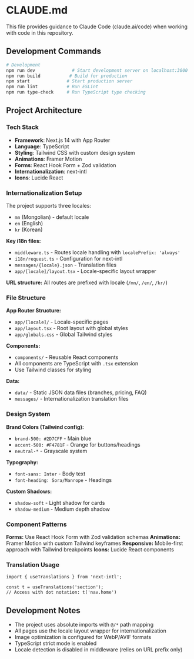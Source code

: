 # CLAUDE.md

This file provides guidance to Claude Code (claude.ai/code) when working with code in this repository.

## Development Commands

```bash
# Development
npm run dev              # Start development server on localhost:3000
npm run build           # Build for production
npm start              # Start production server
npm run lint           # Run ESLint
npm run type-check     # Run TypeScript type checking
```

## Project Architecture

### Tech Stack
- **Framework**: Next.js 14 with App Router
- **Language**: TypeScript
- **Styling**: Tailwind CSS with custom design system
- **Animations**: Framer Motion
- **Forms**: React Hook Form + Zod validation
- **Internationalization**: next-intl
- **Icons**: Lucide React

### Internationalization Setup

The project supports three locales:
- `mn` (Mongolian) - default locale
- `en` (English)
- `kr` (Korean)

**Key i18n files:**
- `middleware.ts` - Routes locale handling with `localePrefix: 'always'`
- `i18n/request.ts` - Configuration for next-intl
- `messages/{locale}.json` - Translation files
- `app/[locale]/layout.tsx` - Locale-specific layout wrapper

**URL structure:** All routes are prefixed with locale (`/mn/`, `/en/`, `/kr/`)

### File Structure

**App Router Structure:**
- `app/[locale]/` - Locale-specific pages
- `app/layout.tsx` - Root layout with global styles
- `app/globals.css` - Global Tailwind styles

**Components:**
- `components/` - Reusable React components
- All components are TypeScript with `.tsx` extension
- Use Tailwind classes for styling

**Data:**
- `data/` - Static JSON data files (branches, pricing, FAQ)
- `messages/` - Internationalization translation files

### Design System

**Brand Colors (Tailwind config):**
- `brand-500: #2D7CFF` - Main blue
- `accent-500: #F4781F` - Orange for buttons/headings
- `neutral-*` - Grayscale system

**Typography:**
- `font-sans: Inter` - Body text
- `font-heading: Sora/Manrope` - Headings

**Custom Shadows:**
- `shadow-soft` - Light shadow for cards
- `shadow-medium` - Medium depth shadow

### Component Patterns

**Forms:** Use React Hook Form with Zod validation schemas
**Animations:** Framer Motion with custom Tailwind keyframes
**Responsive:** Mobile-first approach with Tailwind breakpoints
**Icons:** Lucide React components

### Translation Usage

```tsx
import { useTranslations } from 'next-intl';

const t = useTranslations('section');
// Access with dot notation: t('nav.home')
```

## Development Notes

- The project uses absolute imports with `@/*` path mapping
- All pages use the locale layout wrapper for internationalization
- Image optimization is configured for WebP/AVIF formats
- TypeScript strict mode is enabled
- Locale detection is disabled in middleware (relies on URL prefix only)